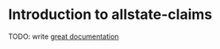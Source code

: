 # Introduction to allstate-claims

TODO: write [great documentation](http://jacobian.org/writing/what-to-write/)
